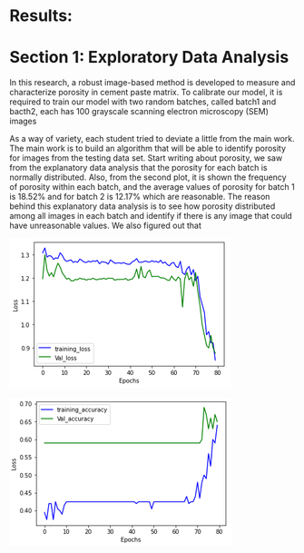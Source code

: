 # Results:

# Section 1: Exploratory Data Analysis
In this research, a robust image-based method is developed to measure and characterize porosity in cement paste matrix. To calibrate our model, it is required to train our model with two random batches, called batch1 and bacth2, each has 100 grayscale scanning electron microscopy (SEM) images 

As a way of variety, each student tried to deviate a little from the main work. The main work is to build an algorithm that will be able to identify porosity for images from the testing data set. Start writing about porosity, we saw from the explanatory data analysis that the porosity for each batch is normally distributed. Also, from the second plot, it is shown the frequency of porosity within each batch, and the average values of porosity for batch 1 is 18.52% and for batch 2 is 12.17% which are reasonable. The reason behind this explanatory data analysis is to see how porosity distributed among all images in each batch and identify if there is any image that could have unreasonable values. We also figured out that 

![training and testing loss](/loss.PNG)

![training and testing accuracy](/accuracy.PNG)
